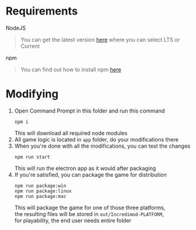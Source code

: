 # Requirements
NodeJS  
> You can get the latest version [here](https://nodejs.org/en/) where you can select LTS or Current  

npm  
> You can find out how to install npm [here](https://docs.npmjs.com/downloading-and-installing-node-js-and-npm)  

# Modifying
1. Open Command Prompt in this folder and run this command  
   ```  
   npm i
   ```  
   This will download all required node modules  
2. All game logic is located in `app` folder, do your modifications there  
3. When you're done with all the modifications, you can test the changes  
   ```
   npm run start
   ```  
   This will run the electron app as it would after packaging  
4. If you're satisfied, you can package the game for distribution  
   ```
   npm run package:win
   npm run package:linux
   npm run package:mac
   ```
   This will package the game for one of those three platforms,  
   the resulting files will be stored in `out/Incredimod-PLATFORM`,  
   for playability, the end user needs entire folder